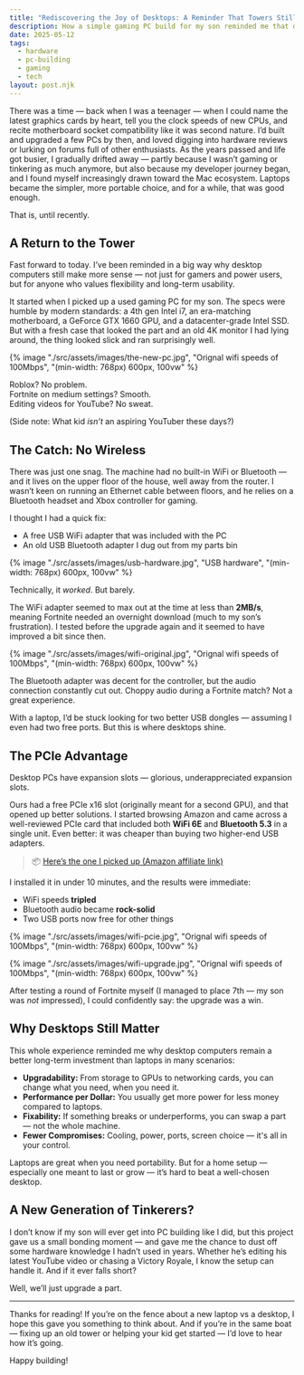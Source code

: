 ```yaml
---
title: "Rediscovering the Joy of Desktops: A Reminder That Towers Still Win"
description: How a simple gaming PC build for my son reminded me that desktops are still the better buy for power, flexibility, and upgrades.
date: 2025-05-12
tags: 
  - hardware
  - pc-building
  - gaming
  - tech
layout: post.njk
---
```


There was a time — back when I was a teenager — when I could name the latest graphics cards by heart, tell you the clock speeds of new CPUs, and recite motherboard socket compatibility like it was second nature. I’d built and upgraded a few PCs by then, and loved digging into hardware reviews or lurking on forums full of other enthusiasts. As the years passed and life got busier, I gradually drifted away — partly because I wasn’t gaming or tinkering as much anymore, but also because my developer journey began, and I found myself increasingly drawn toward the Mac ecosystem. Laptops became the simpler, more portable choice, and for a while, that was good enough.

That is, until recently.

## A Return to the Tower

Fast forward to today. I’ve been reminded in a big way why desktop computers still make more sense — not just for gamers and power users, but for anyone who values flexibility and long-term usability.

It started when I picked up a used gaming PC for my son. The specs were humble by modern standards: a 4th gen Intel i7, an era-matching motherboard, a GeForce GTX 1660 GPU, and a datacenter-grade Intel SSD. But with a fresh case that looked the part and an old 4K monitor I had lying around, the thing looked slick and ran surprisingly well.

{% image "./src/assets/images/the-new-pc.jpg", "Orignal wifi speeds of 100Mbps", "(min-width: 768px) 600px, 100vw" %}

Roblox? No problem.  
Fortnite on medium settings? Smooth.  
Editing videos for YouTube? No sweat.

(Side note: What kid _isn’t_ an aspiring YouTuber these days?)

## The Catch: No Wireless

There was just one snag. The machine had no built-in WiFi or Bluetooth — and it lives on the upper floor of the house, well away from the router. I wasn’t keen on running an Ethernet cable between floors, and he relies on a Bluetooth headset and Xbox controller for gaming.

I thought I had a quick fix:  
- A free USB WiFi adapter that was included with the PC 
- An old USB Bluetooth adapter I dug out from my parts bin

{% image "./src/assets/images/usb-hardware.jpg", "USB hardware", "(min-width: 768px) 600px, 100vw" %}

Technically, it _worked_. But barely.

The WiFi adapter seemed to max out at the time at less than **2MB/s**, meaning Fortnite needed an overnight download (much to my son’s frustration). I tested before the upgrade again and it seemed to have improved a bit since then.

{% image "./src/assets/images/wifi-original.jpg", "Orignal wifi speeds of 100Mbps", "(min-width: 768px) 600px, 100vw" %}

The Bluetooth adapter was decent for the controller, but the audio connection constantly cut out. Choppy audio during a Fortnite match? Not a great experience.

With a laptop, I’d be stuck looking for two better USB dongles — assuming I even had two free ports. But this is where desktops shine.

## The PCIe Advantage

Desktop PCs have expansion slots — glorious, underappreciated expansion slots.

Ours had a free PCIe x16 slot (originally meant for a second GPU), and that opened up better solutions. I started browsing Amazon and came across a well-reviewed PCIe card that included both **WiFi 6E** and **Bluetooth 5.3** in a single unit. Even better: it was cheaper than buying two higher-end USB adapters.

> 📦 [Here’s the one I picked up (Amazon affiliate link)](https://amzn.to/3F5iUDh)

I installed it in under 10 minutes, and the results were immediate:

- WiFi speeds **tripled**
- Bluetooth audio became **rock-solid**
- Two USB ports now free for other things

{% image "./src/assets/images/wifi-pcie.jpg", "Orignal wifi speeds of 100Mbps", "(min-width: 768px) 600px, 100vw" %}

{% image "./src/assets/images/wifi-upgrade.jpg", "Orignal wifi speeds of 100Mbps", "(min-width: 768px) 600px, 100vw" %}

After testing a round of Fortnite myself (I managed to place 7th — my son was _not_ impressed), I could confidently say: the upgrade was a win.

## Why Desktops Still Matter

This whole experience reminded me why desktop computers remain a better long-term investment than laptops in many scenarios:

- **Upgradability:** From storage to GPUs to networking cards, you can change what you need, when you need it.
- **Performance per Dollar:** You usually get more power for less money compared to laptops.
- **Fixability:** If something breaks or underperforms, you can swap a part — not the whole machine.
- **Fewer Compromises:** Cooling, power, ports, screen choice — it's all in your control.

Laptops are great when you need portability. But for a home setup — especially one meant to last or grow — it’s hard to beat a well-chosen desktop.

## A New Generation of Tinkerers?

I don’t know if my son will ever get into PC building like I did, but this project gave us a small bonding moment — and gave me the chance to dust off some hardware knowledge I hadn’t used in years. Whether he’s editing his latest YouTube video or chasing a Victory Royale, I know the setup can handle it. And if it ever falls short?

Well, we’ll just upgrade a part.

---

Thanks for reading! If you’re on the fence about a new laptop vs a desktop, I hope this gave you something to think about. And if you’re in the same boat — fixing up an old tower or helping your kid get started — I’d love to hear how it’s going.

Happy building!
